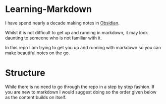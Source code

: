 # Learning-Markdown

I have spend nearly a decade making notes in [Obsidian](https://obsidian.md). 

Whilst it is not difficult to get up and running in markdown,
it may look daunting to someone who is not familiar with it.

In this repo I am trying to get you up and running with markdown
so you can make beautiful notes on the go.

# Structure
While there is no need to go through the repo in a step by step fashion. 
If you are new to markdown I would suggest doing so the order given below
as the content builds on itself.
